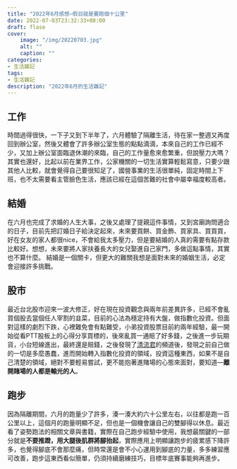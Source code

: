```yaml
---
title: "2022年6月感想—假日就是要跑個十公里"
date: 2022-07-03T23:32:33+08:00
draft: flase
cover:
    image: "/img/20220703.jpg"
    alt: ""
    caption: ""
categories: 
- 生活雜記
tags: 
- 生活雜記
description: "2022年6月的生活雜記"
---
```

工作
---
時間過得很快，一下子又到下半年了，六月體驗了隔離生活，待在家一整週又再度回到辦公室，然後又體會了許多辦公室生態的點點滴滴，本來自己的工作已經不少，又加上辦公室面臨退休潮的來臨，自己的工作量愈來愈繁重，但說壓力大嗎？其實也還好，比起以前在業界工作，公家機關的一切生活實算輕鬆寫意，只要少跟其他人比較，就會覺得自己要很知足了，國營事業的生活很單純，固定時間上下班，也不太需要看主管臉色生活，應該已經在這個苦難的社會中屬幸福度較高者。

結婚
---
在六月也完成了求婚的人生大事，之後又處理了提親這件事情，又到宮廟詢問適合的日子，目前先把訂婚日子給決定起來，未來要買餅、買金飾、買家具、買買買，好在女友的家人都很nice，不會給我太多壓力，但是要結婚的人真的需要有點存款比較好。想想，未來要將人家扶養長大的女兒娶進自己家門，多做這點事情，其實也不算什麼。
結婚是一個關卡，但更大的難關我想是面對未來的婚姻生活，必定會迎接許多挑戰。

股市
---
最近台北股市迎來一波大修正，好在現在投資觀念與兩年前差異許多，已經不會亂買個股去當個任人宰割的韭菜，目前的心法為穩定持有大盤，做指數化投資。但面對這樣的劇烈下跌，心裡難免會有點難受，小弟投資股票目前約兩年經驗，最一開始從看PTT股板上的心得分享買標的，後來亂買一通賠了好多錢，之後進一步玩期貨，小台短線進出，最終還是賠錢，之後發現了[清流君](https://www.youtube.com/user/Crazyboy8314)的頻道後，發現之前自己做的一切是多麼愚蠢，進而開始轉入指數化投資的領域，投資這種東西，如果不是自己清楚的領域，絕對不要輕易嘗試，更不能抱著進賭場的心態來面對，要知道—**離開賭場的人都是輸光的人**。

跑步
---
因為隔離期間，六月的跑量少了許多，湊一湊大約六十公里左右，以往都是跑一百公里以上，這個月的跑量明顯不足，但也是一個機會讓自己的雙腳得以休息。最近看了姿勢跑法的相關文章與書籍，實際在自己跑步經驗中使用，我想最關鍵的一部分就是**不要推蹬，用大腿後肌群將腳抬起**，實際應用上明顯讓跑步的疲累感下降許多，也覺得腳底不會那麼痛，但時常還是會不小心運用到腳底的力量，多多練習應可改善，跑步這東西看似簡單，仍須持續磨練技巧，目標年底賽事能夠再進步。